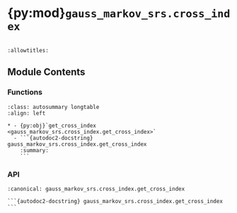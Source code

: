 # {py:mod}`gauss_markov_srs.cross_index`

```{py:module} gauss_markov_srs.cross_index
```

```{autodoc2-docstring} gauss_markov_srs.cross_index
:allowtitles:
```

## Module Contents

### Functions

````{list-table}
:class: autosummary longtable
:align: left

* - {py:obj}`get_cross_index <gauss_markov_srs.cross_index.get_cross_index>`
  - ```{autodoc2-docstring} gauss_markov_srs.cross_index.get_cross_index
    :summary:
    ```
````

### API

````{py:function} get_cross_index(strings, integers=None)
:canonical: gauss_markov_srs.cross_index.get_cross_index

```{autodoc2-docstring} gauss_markov_srs.cross_index.get_cross_index
```
````
